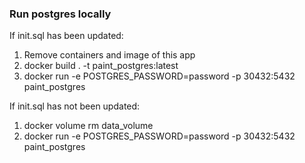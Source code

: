 

### Run postgres locally
If init.sql has been updated:
1. Remove containers and image of this app 
2. docker build . -t paint_postgres:latest
3. docker run -e POSTGRES_PASSWORD=password -p 30432:5432 paint_postgres

If init.sql has not been updated:
1. docker volume rm data_volume
2. docker run -e POSTGRES_PASSWORD=password -p 30432:5432 paint_postgres

